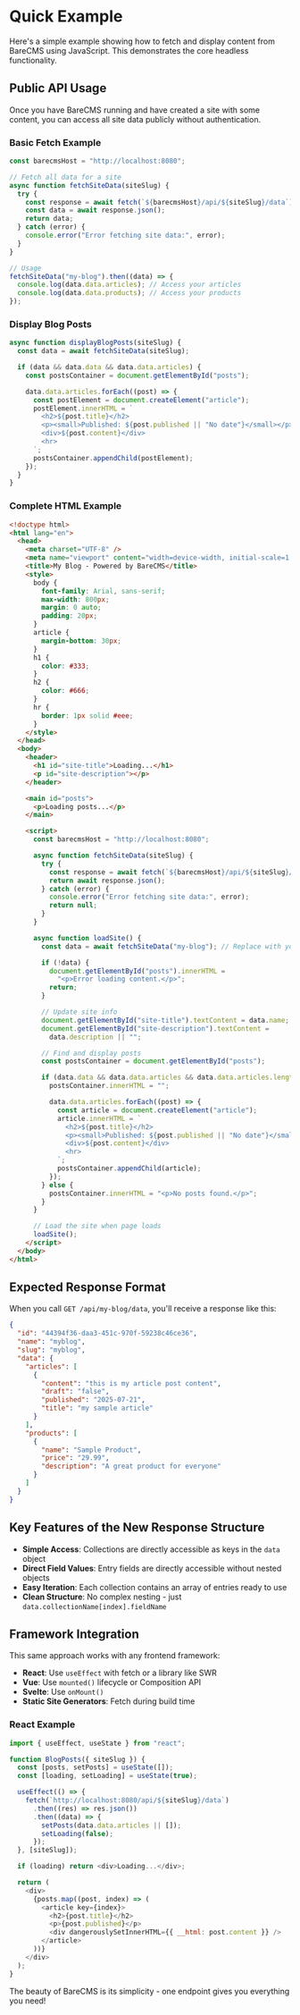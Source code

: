 # Quick Example

Here's a simple example showing how to fetch and display content from BareCMS using JavaScript. This demonstrates the core headless functionality.

## Public API Usage

Once you have BareCMS running and have created a site with some content, you can access all site data publicly without authentication.

### Basic Fetch Example

```javascript
const barecmsHost = "http://localhost:8080";

// Fetch all data for a site
async function fetchSiteData(siteSlug) {
  try {
    const response = await fetch(`${barecmsHost}/api/${siteSlug}/data`);
    const data = await response.json();
    return data;
  } catch (error) {
    console.error("Error fetching site data:", error);
  }
}

// Usage
fetchSiteData("my-blog").then((data) => {
  console.log(data.data.articles); // Access your articles
  console.log(data.data.products); // Access your products
});
```

### Display Blog Posts

```javascript
async function displayBlogPosts(siteSlug) {
  const data = await fetchSiteData(siteSlug);

  if (data && data.data && data.data.articles) {
    const postsContainer = document.getElementById("posts");

    data.data.articles.forEach((post) => {
      const postElement = document.createElement("article");
      postElement.innerHTML = `
        <h2>${post.title}</h2>
        <p><small>Published: ${post.published || "No date"}</small></p>
        <div>${post.content}</div>
        <hr>
      `;
      postsContainer.appendChild(postElement);
    });
  }
}
```

### Complete HTML Example

```html
<!doctype html>
<html lang="en">
  <head>
    <meta charset="UTF-8" />
    <meta name="viewport" content="width=device-width, initial-scale=1.0" />
    <title>My Blog - Powered by BareCMS</title>
    <style>
      body {
        font-family: Arial, sans-serif;
        max-width: 800px;
        margin: 0 auto;
        padding: 20px;
      }
      article {
        margin-bottom: 30px;
      }
      h1 {
        color: #333;
      }
      h2 {
        color: #666;
      }
      hr {
        border: 1px solid #eee;
      }
    </style>
  </head>
  <body>
    <header>
      <h1 id="site-title">Loading...</h1>
      <p id="site-description"></p>
    </header>

    <main id="posts">
      <p>Loading posts...</p>
    </main>

    <script>
      const barecmsHost = "http://localhost:8080";

      async function fetchSiteData(siteSlug) {
        try {
          const response = await fetch(`${barecmsHost}/api/${siteSlug}/data`);
          return await response.json();
        } catch (error) {
          console.error("Error fetching site data:", error);
          return null;
        }
      }

      async function loadSite() {
        const data = await fetchSiteData("my-blog"); // Replace with your site slug

        if (!data) {
          document.getElementById("posts").innerHTML =
            "<p>Error loading content.</p>";
          return;
        }

        // Update site info
        document.getElementById("site-title").textContent = data.name;
        document.getElementById("site-description").textContent =
          data.description || "";

        // Find and display posts
        const postsContainer = document.getElementById("posts");

        if (data.data && data.data.articles && data.data.articles.length > 0) {
          postsContainer.innerHTML = "";

          data.data.articles.forEach((post) => {
            const article = document.createElement("article");
            article.innerHTML = `
              <h2>${post.title}</h2>
              <p><small>Published: ${post.published || "No date"}</small></p>
              <div>${post.content}</div>
              <hr>
            `;
            postsContainer.appendChild(article);
          });
        } else {
          postsContainer.innerHTML = "<p>No posts found.</p>";
        }
      }

      // Load the site when page loads
      loadSite();
    </script>
  </body>
</html>
```

## Expected Response Format

When you call `GET /api/my-blog/data`, you'll receive a response like this:

```json
{
  "id": "44394f36-daa3-451c-970f-59238c46ce36",
  "name": "myblog",
  "slug": "myblog",
  "data": {
    "articles": [
      {
        "content": "this is my article post content",
        "draft": "false",
        "published": "2025-07-21",
        "title": "my sample article"
      }
    ],
    "products": [
      {
        "name": "Sample Product",
        "price": "29.99",
        "description": "A great product for everyone"
      }
    ]
  }
}
```

## Key Features of the New Response Structure

- **Simple Access**: Collections are directly accessible as keys in the `data` object
- **Direct Field Values**: Entry fields are directly accessible without nested objects
- **Easy Iteration**: Each collection contains an array of entries ready to use
- **Clean Structure**: No complex nesting - just `data.collectionName[index].fieldName`

## Framework Integration

This same approach works with any frontend framework:

- **React**: Use `useEffect` with fetch or a library like SWR
- **Vue**: Use `mounted()` lifecycle or Composition API
- **Svelte**: Use `onMount()`
- **Static Site Generators**: Fetch during build time

### React Example

```javascript
import { useEffect, useState } from "react";

function BlogPosts({ siteSlug }) {
  const [posts, setPosts] = useState([]);
  const [loading, setLoading] = useState(true);

  useEffect(() => {
    fetch(`http://localhost:8080/api/${siteSlug}/data`)
      .then((res) => res.json())
      .then((data) => {
        setPosts(data.data.articles || []);
        setLoading(false);
      });
  }, [siteSlug]);

  if (loading) return <div>Loading...</div>;

  return (
    <div>
      {posts.map((post, index) => (
        <article key={index}>
          <h2>{post.title}</h2>
          <p>{post.published}</p>
          <div dangerouslySetInnerHTML={{ __html: post.content }} />
        </article>
      ))}
    </div>
  );
}
```

The beauty of BareCMS is its simplicity - one endpoint gives you everything you need!
